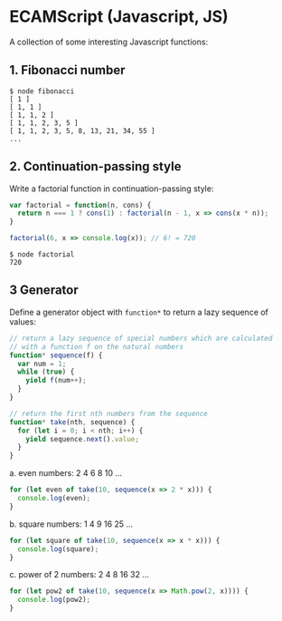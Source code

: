 # ECAMScript (Javascript, JS)

A collection of some interesting Javascript functions:

## 1. Fibonacci number

```console
$ node fibonacci
[ 1 ]
[ 1, 1 ]
[ 1, 1, 2 ]
[ 1, 1, 2, 3, 5 ]
[ 1, 1, 2, 3, 5, 8, 13, 21, 34, 55 ]
...
```

## 2. Continuation-passing style

Write a factorial function in continuation-passing style:

```javascript
var factorial = function(n, cons) {
  return n === 1 ? cons(1) : factorial(n - 1, x => cons(x * n));
}

factorial(6, x => console.log(x)); // 6! = 720
```


```console
$ node factorial
720 
```

## 3 Generator

Define a generator object with ```function*``` to return a lazy sequence of values:

```javascript
// return a lazy sequence of special numbers which are calculated 
// with a function f on the natural numbers
function* sequence(f) {
  var num = 1;
  while (true) {
    yield f(num++);
  }
}

// return the first nth numbers from the sequence
function* take(nth, sequence) {
  for (let i = 0; i < nth; i++) {
    yield sequence.next().value;
  }
}
```

a. even numbers: 2 4 6 8 10 ...

```javascript
for (let even of take(10, sequence(x => 2 * x))) {
  console.log(even);
}
```

b. square numbers: 1 4 9 16 25 ...

```javascript
for (let square of take(10, sequence(x => x * x))) {
  console.log(square);
}
```

c. power of 2 numbers: 2 4 8 16 32 ...

```javascript
for (let pow2 of take(10, sequence(x => Math.pow(2, x)))) {
  console.log(pow2);
}
```
